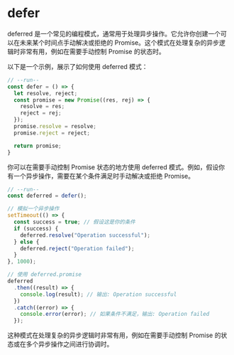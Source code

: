 # defer

deferred 是一个常见的编程模式，通常用于处理异步操作。它允许你创建一个可以在未来某个时间点手动解决或拒绝的 Promise。这个模式在处理复杂的异步逻辑时非常有用，例如在需要手动控制 Promise 的状态时。

以下是一个示例，展示了如何使用 deferred 模式：

```js
// --run--
const defer = () => {
  let resolve, reject;
  const promise = new Promise((res, rej) => {
    resolve = res;
    reject = rej;
  });
  promise.resolve = resolve;
  promise.reject = reject;

  return promise;
}
```

你可以在需要手动控制 Promise 状态的地方使用 deferred 模式。例如，假设你有一个异步操作，需要在某个条件满足时手动解决或拒绝 Promise。

```js
// --run--
const deferred = defer();

// 模拟一个异步操作
setTimeout(() => {
  const success = true; // 假设这是你的条件
  if (success) {
    deferred.resolve("Operation successful");
  } else {
    deferred.reject("Operation failed");
  }
}, 1000);

// 使用 deferred.promise
deferred
  .then((result) => {
    console.log(result); // 输出: Operation successful
  })
  .catch((error) => {
    console.error(error); // 如果条件不满足，输出: Operation failed
  });
```

这种模式在处理复杂的异步逻辑时非常有用，例如在需要手动控制 Promise 的状态或在多个异步操作之间进行协调时。